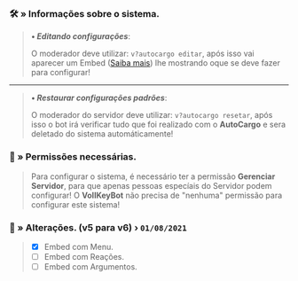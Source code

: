 ### 🛠️ » Informações sobre o sistema.
> **• *Editando configurações***:
> 
> O moderador deve utilizar: `v?autocargo editar`, após isso vai aparecer um Embed ([Saiba mais](https://google.com/)) lhe mostrando oque se deve fazer para configurar!
** **
> **• *Restaurar configurações padrões***:
> 
> O moderador do servidor deve utilizar: `v?autocargo resetar`, após isso o bot irá verificar tudo que foi realizado com o **AutoCargo** e sera deletado do sistema automáticamente!



### 🔖 » Permissões necessárias.
> Para configurar o sistema, é necessário ter a permissão **Gerenciar Servidor**, para que apenas pessoas especíais do Servidor podem configurar! O **VollKeyBot** não precisa de "nenhuma" permissão para configurar este sistema!


### 📜 » Alterações. (**v5** para **v6**) › `01/08/2021`
> - [x] Embed com Menu.
> - [ ] Embed com Reações.
> - [ ] Embed com Argumentos.